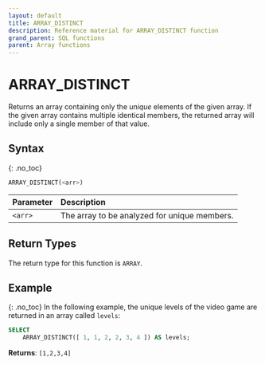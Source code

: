 ```yaml
---
layout: default
title: ARRAY_DISTINCT
description: Reference material for ARRAY_DISTINCT function
grand_parent: SQL functions
parent: Array functions
---
```


# ARRAY\_DISTINCT

Returns an array containing only the _unique_ elements of the given array. If the given array contains multiple identical members, the returned array will include only a single member of that value.

## Syntax
{: .no_toc}

```sql
ARRAY_DISTINCT(<arr>)
```

| Parameter | Description                                  |
| :--------- | :-------------------------------------------- |
| `<arr>`   | The array to be analyzed for unique members. |

## Return Types
The return type for this function is `ARRAY`.

## Example
{: .no_toc}
In the following example, the unique levels of the video game are returned in an array called `levels`: 

```sql
SELECT
	ARRAY_DISTINCT([ 1, 1, 2, 2, 3, 4 ]) AS levels;
```

**Returns**: `[1,2,3,4]`
